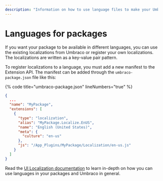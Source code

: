```yaml
---
description: "Information on how to use language files to make your Umbraco package UI support multiple languages"
---
```


# Languages for packages

If you want your package to be available in different languages, you can use the existing localizations from Umbraco or register your own localizations. The localizations are written as a key-value pair pattern.

To register localizations to a language, you must add a new manifest to the Extension API. The manifest can be added through the `umbraco-package.json` file like this:

{% code title="umbraco-package.json" lineNumbers="true" %}

```json
{
  ...
  "name": "MyPackage",
  "extensions": [
    {
      "type": "localization",
      "alias": "MyPackage.Localize.EnUS",
      "name": "English (United States)",
      "meta": {
        "culture": "en-us"
      },
      "js": "/App_Plugins/MyPackage/Localization/en-us.js"
    }
  ]
}
```
Read the [UI Localization documentation](../language-files/ui-localization.md) to learn in-depth on how you can use languages in your packages and Umbraco in general.